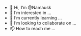 - 👋 Hi, I’m @Namausk
- 👀 I’m interested in ...
- 🌱 I’m currently learning ...
- 💞️ I’m looking to collaborate on ...
- 📫 How to reach me ...

<!---
Namausk/Namausk is a ✨ special ✨ repository because its `README.md` (this file) appears on your GitHub profile.
You can click the Preview link to take a look at your changes.
--->
